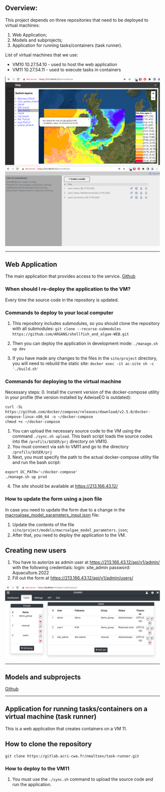 ## Overview:

This project depends on three repositories that need to be deployed to virtual machines:
1. Web Application;
2. Models and subprojects;
3. Application for running tasks/containers (task runner).

List of virtual machines that we use:
- VM10 10.27.54.10 - used to host the web application
- VM11 10.27.54.11 - used to execute tasks in containers


![map](misc/images/map.png?raw=true "Map")
![ui](misc/images/UI.png?raw=true "UI")

-----------------------------------------------------------------------------

## Web Application
The main application that provides access to the service.
[Github](https://github.com/ARGANS/shellfish_and_algae-WEB)

### When should I re-deploy the application to the VM?
Every time the source code in the repository is updated.

### Commands to deploy to your local computer
1. This repository includes submodules, so you should clone the repository with all submodules:
`git clone --recurse-submodules https://github.com/ARGANS/shellfish_and_algae-WEB.git`


2. Then you can deploy the application in development mode: `./manage.sh up dev`
2. If you have made any changes to the files in the `site/project` directory, you will need to rebuild the static site: `docker exec -it ac-site sh -c './build.sh'`

### Commands for deploying to the virtual machine
Necessary steps:
0. Install the current version of the docker-compose utility in your profile (the version installed by AdwiseEO is outdated):
``` SH
curl -SL https://github.com/docker/compose/releases/download/v2.5.0/docker-compose-linux-x86_64 -o ~/docker-compose
chmod +x ~/docker-compose
```
1. You can upload the necessary source code to the VM using the command `./sync.sh upload`. This bash script loads the source codes into the `/profils/$USER/prj` directory on VM10.
2. You must connect via ssh to VM11 and go to the directory `/profils/$USER/prj`
3. Next, you must specify the path to the actual docker-compose utility file and run the bash script:
``` SH
export DC_PATH='~/docker-compose'
./manage.sh up prod
```
4. The site should be available at https://213.166.43.12/

### How to update the form using a json file

In case you need to update the form due to a change in the [macroalgae_model_parameters_input.json](https://github.com/ARGANS/shellfish_and_algae-MODEL/blob/main/macroalgae/macroalgae_model_parameters_input.json) file:

1. Update the contents of the file `site/project/models/macroalgae_model_parameters.json`;
2. After that, you need to deploy the application to the VM.

## Creating new users
1. You have to autorize as admin user at https://213.166.43.12/api/v1/admin/ with the following credentials:
login: site_admin
password: Aquaculture.2022
2. Fill out the form at https://213.166.43.12/api/v1/admin/users/

![users](misc/images/users.png?raw=true "Users")

-----------------------------------------------------------------------------

## Models and subprojects
[Github](https://github.com/ARGANS/shellfish_and_algae-MODEL.git)

-----------------------------------------------------------------------------------------

## Application for running tasks/containers on a virtual machine (task runner)

This is a web application that creates containers on a VM 11.

## How to clone the repository
```
git clone https://gitlab.acri-cwa.fr/nmaltsev/task-runner.git 
```
### How to deploy to the VM11
1. You must use the `./sync.sh` command to upload the source code and run the application.
